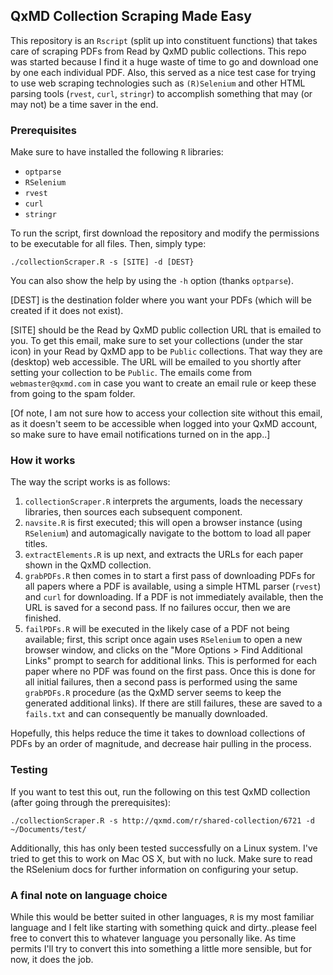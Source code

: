 ## QxMD Collection Scraping Made Easy

This repository is an `Rscript` (split up into constituent functions) that takes care of scraping PDFs from Read by QxMD public collections. This repo was started because I find it a huge waste of time to go and download one by one each individual PDF. Also, this served as a nice test case for trying to use web scraping technologies such as `(R)Selenium` and other HTML parsing tools (`rvest`, `curl`, `stringr`) to accomplish something that may (or may not) be a time saver in the end.


### Prerequisites

Make sure to have installed the following `R` libraries:

- `optparse`
- `RSelenium`
- `rvest`
- `curl`
- `stringr`

To run the script, first download the repository and modify the permissions to be executable for all files. Then, simply type:

`./collectionScraper.R -s [SITE] -d [DEST}`

You can also show the help by using the `-h` option (thanks `optparse`).

[DEST] is the destination folder where you want your PDFs (which will be created if it does not exist). 

[SITE] should be the Read by QxMD public collection URL that is emailed to you. To get this email, make sure to set your collections (under the star icon) in your Read by QxMD app to be `Public` collections. That way they are (desktop) web accessible. The URL will be emailed to you shortly after setting your collection to be `Public`. The emails come from `webmaster@qxmd.com` in case you want to create an email rule or keep these from going to the spam folder.

[Of note, I am not sure how to access your collection site without this email, as it doesn't seem to be accessible when logged into your QxMD account, so make sure to have email notifications turned on in the app..]


### How it works

The way the script works is as follows:

1. `collectionScraper.R` interprets the arguments, loads the necessary libraries, then sources each subsequent component.
2. `navsite.R` is first executed; this will open a browser instance (using `RSelenium`) and automagically navigate to the bottom to load all paper titles.
3. `extractElements.R` is up next, and extracts the URLs for each paper shown in the QxMD collection.
4. `grabPDFs.R` then comes in to start a first pass of downloading PDFs for all papers where a PDF is available, using a simple HTML parser (`rvest`) and `curl` for downloading. If a PDF is not immediately available, then the URL is saved for a second pass. If no failures occur, then we are finished.
5. `failPDFs.R` will be executed in the likely case of a PDF not being available; first, this script once again uses `RSelenium` to open a new browser window, and clicks on the "More Options > Find Additional Links" prompt to search for additional links. This is performed for each paper where no PDF was found on the first pass. Once this is done for all initial failures, then a second pass is performed using the same `grabPDFs.R` procedure (as the QxMD server seems to keep the generated additional links). If there are still failures, these are saved to a `fails.txt` and can consequently be manually downloaded.

Hopefully, this helps reduce the time it takes to download collections of PDFs by an order of magnitude, and decrease hair pulling in the process.


### Testing

If you want to test this out, run the following on this test QxMD collection (after going through the prerequisites):

`./collectionScraper.R -s http://qxmd.com/r/shared-collection/6721 -d ~/Documents/test/`

Additionally, this has only been tested successfully on a Linux system. I've tried to get this to work on Mac OS X, but with no luck. Make sure to read the RSelenium docs for further information on configuring your setup.


### A final note on language choice

While this would be better suited in other languages, `R` is my most familiar language and I felt like starting with something quick and dirty..please feel free to convert this to whatever language you personally like. As time permits I'll try to convert this into something a little more sensible, but for now, it does the job.
